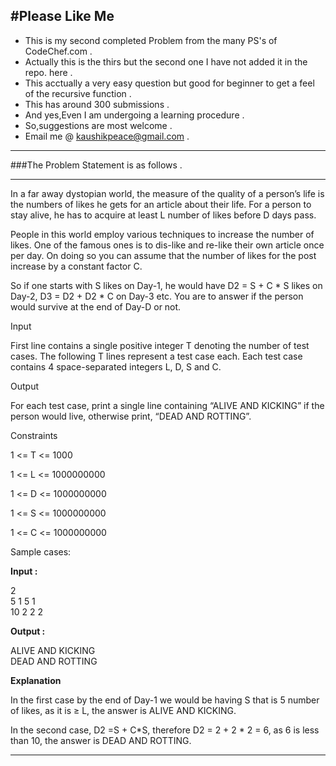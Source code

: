 #Please Like Me
---

* This is my second completed Problem from the many PS's of CodeChef.com .
* Actually this is the thirs but the second one I have not added it in the repo. here .
* This acctually a very easy question but good for beginner to get a feel of the recursive function .
* This has around 300 submissions .
* And yes,Even I am undergoing a learning procedure .
* So,suggestions are most welcome .
* Email me @ kaushikpeace@gmail.com .


***
###The Problem Statement is as follows .
***
In a far away dystopian world, the measure of the quality of a person’s life is the numbers of likes he gets for an article about their life. For a person to stay alive, he has to acquire at least L number of likes before D days pass.

People in this world employ various techniques to increase the number of likes. One of the famous ones is to dis-like and re-like their own article once per day. On doing so you can assume that the number of likes for the post increase by a constant factor C.

So if one starts with S likes on Day-1, he would have D2 = S + C * S likes on Day-2, D3 = D2 + D2 * C on Day-3 etc. You are to answer if the person would survive at the end of Day-D or not.

Input

First line contains a single positive integer T denoting the number of test cases. The following T lines represent a test case each. Each test case contains 4 space-separated integers L, D, S and C.

Output

For each test case, print a single line containing “ALIVE AND KICKING” if the person would live, otherwise print, “DEAD AND ROTTING”.

Constraints

1 <= T <= 1000

1 <= L <= 1000000000

1 <= D <= 1000000000

1 <= S <= 1000000000

1 <= C <= 1000000000

Sample cases:

<b>Input :</b>

2<br>
5 1 5 1<br>
10 2 2 2

<b>Output : </b>

ALIVE AND KICKING<br>
DEAD AND ROTTING

<b>Explanation</b>

In the first case by the end of Day-1 we would be having S that is 5 number of likes, as it is ≥ L, the answer is ALIVE AND KICKING.

In the second case, D2 =S + C*S, therefore D2 = 2 + 2 * 2 = 6, as 6 is less than 10, the answer is DEAD AND ROTTING. 

---

